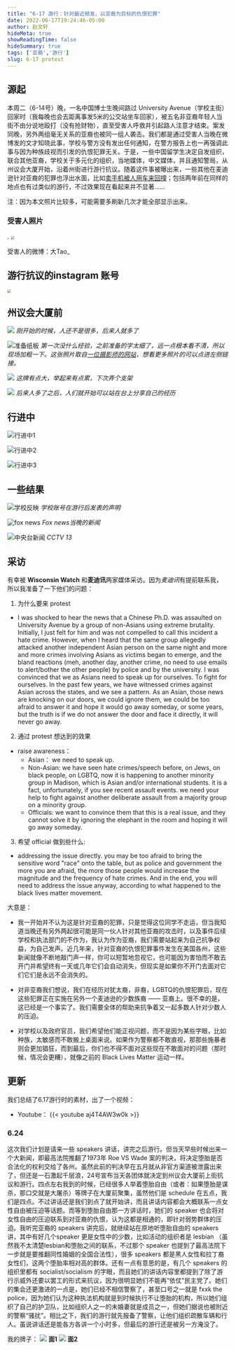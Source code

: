 ```yaml
---
title: "6-17 游行：针对最近频发，以亚裔为目标的仇恨犯罪"
date: 2022-06-17T19:24:46-05:00
author: 赵文轩
hideMeta: true
showReadingTime: false
hideSummary: true
tags: ['亚裔','游行']
slug: 6-17 protest
---
```


## 源起
本周二（6-14号）晚，一名中国博士生晚间路过 University Avenue（学校主街）回家时（我每晚也会去距离事发5米的公交站坐车回家），被五名非亚裔年轻人当街不由分说地殴打（没有抢财物），直至受害人呼救并引起路人注意才结束。案发同晚，另外两组毫无关系的亚裔也被同一组人袭击。我们都是通过受害人当晚在微博发的文才知晓此事，学校与警方没有发出任何通知，在警方报告上也一再强调此事与因为种族歧视而引发的仇恨犯罪无关。于是，一些中国留学生决定自发组织，联合其他亚裔，学校关于多元化的组织，当地媒体，中文媒体，并且通知警局，从州议会大厦开始，沿着州街进行游行抗议。随着这件事被曝出来，一些其他在麦迪逊针对亚裔的犯罪也浮出水面，比如[卖手机被人用车来回撞](https://mp.weixin.qq.com/s/BR_qWUyCcVI9Pk7hem6_OQ)；包括两年前在同样的地点也有过类似的游行，不过效果现在看起来并不显著……

注：因为本文照片比较多，可能需要多刷新几次才能全部显示出来。

### 受害人照片

<img src="victim1.JPG" style="zoom:25%;"/>

<img src="victim2.JPG" style="zoom:50%;"/>

受害人的微博：大Tao_

## 游行抗议的instagram 账号

<img src="qr.JPG" style="zoom:50%;"/>


## 州议会大厦前
![](capitol.JPG)
_刚开始的时候，人还不是很多，后来人就多了_

![准备纸板](board_prep.png)
_第一次没什么经验，之前准备的字太细了，远一点根本看不清，所以现场加粗一下。这张照片取自[一位摄影师的网站](https://xinzouphotographyanddesign.pixieset.com/0617-stopasianhateprotest/)，想看更多照片的可以点进左侧链接。_

![](capitol1.JPG)
_这牌有点大，举起来有点累，下次弄个支架_

![](speech.png)
_后来人多了之后，人们就开始可以站在台上分享自己的经历_

## 行进中
![行进中1](march.JPG)

![行进中2](march2.JPG)

![行进中3](march3.png)

## 一些结果
![学校反映](uw_response.png)
_学校账号在游行后发表的声明_

![fox news](fox.JPG)
_Fox news当晚的新闻_

![中央台新闻](cctv.PNG)
_CCTV 13_

## 采访
有幸被 **Wisconsin Watch** 和**麦迪讯**两家媒体采访。因为*麦迪讯*有提前联系我，所以我准备了一下他们的问题：
1. 为什么要来 protest
- I was shocked to hear the news that a Chinese Ph.D. was assaulted on University Avenue by a group of non-Asians using extreme brutality. Initially, I just felt for him and was not compelled to call this incident a hate crime. However, when I heard that the same group allegedly attacked another independent Asian person on the same night and more and more crimes involving Asians as victims began to emerge, and the bland reactions (meh, another day, another crime, no need to use emails to alert/bother the other people) by police and by the university. I was convinced that we as Asians need to speak up for ourselves. To fight for ourselves. In the past few years, we have witnessed crimes against Asian across the states, and we see a pattern. As an Asian, those news are knocking on our doors, we could ignore them, we could be too afraid to answer it and hope it would go away someday, or some years, but the truth is if we do not answer the door and face it directly, it will never go away.

2. 通过 protest 想达到的效果
- raise awareness：
    - Asian： we need to speak up.
    - Non-Asian: we have seen hate crimes/speech before, on Jews, on black people, on LGBTQ, now it is happening to another minority group in Madison, which is Asian and/or international students. it is a fact, unfortunately, if you see recent assault events. we need your help to fight against another deliberate assault from a majority group on a minority group.
    - Officials: we want to convince them that this is a real issue, and they cannot solve it by ignoring the elephant in the room and hoping it will go away someday.

3. 希望 official 做到些什么:
- addressing the issue directly. you may be too afraid to bring the sensitive word "race" onto the table, but as police and government the more you are afraid, the more those people would increase the magnitude and the frequency of hate crimes. And in the end, you will need to address the issue anyway, according to what happened to the black lives matter movement. 

大意是：
- 我一开始并不认为这是针对亚裔的犯罪，只是觉得这位同学不走运，但当我知道当晚还有另外两起很可能是同一伙人针对其他亚裔的攻击时，以及事件后续学校和执法部门的不作为，我认为作为亚裔，我们需要站起来为自己抗争权益，为自己发声。近几年来，针对亚裔的仇恨犯罪事件发生在美国各州，这些新闻就像不断地敲门声一样，你可以短暂地忽视它，也可能因为害怕而不敢去开门并希望终有一天或几年它们会自动消失，但现实是如果你不开门去面对它们它们是永远不会消失的。

- 对非亚裔我们想说，我们在经历对犹太裔，非裔，LGBTQ的仇恨犯罪后，现在这些犯罪正在实施在另外一个麦迪逊的少数族裔 —— 亚裔上。很不幸的是，这已经是一个事实了。我们需要全体的帮助来抗争着又一起多数人针对少数人的压迫。

- 对学校以及政府官员，我们希望他们能正视问题，而不是因为某些字眼，比如种族，太敏感而不敢搬上桌面来说。如果作为警察都不敢直视，那那些施暴者则会更加猖狂，而到最后，你们也不得不面对这些现在不敢面对的问题（那时候，情况会更糟），就像之前的 Black Lives Matter 运动一样。

## 更新
我们总结了6.17游行时的素材，出了一个视频：
- Youtube：
{{< youtube aj4T4AW3w0k >}}

### 6.24
这次我们计划是请来一些 speakers 讲话，讲完之后游行。但当天早些时候出来一个大新闻，即最高法院推翻了1973年 Roe VS Wade 案的判决，将决定堕胎是否合法化的权利交给了各州。虽然此前的判决早在五月就从非官方渠道被泄露出来了，但还是一石激起千层浪，24号宣布当天各团体就决定到州议会大厦前上街抗议和游行。四点左右我到的时候，已经很多人举着堕胎自由（或者：如果堕胎是谋杀，那口交就是大屠杀）等牌子在大厦前聚集，虽然他们是 schedule 在五点，我们是四点。不过讲话还是我们到点了就开始讲，而且讲话内容都会大概联系一点女性自由被压迫等话题。而等到堕胎自由那一方讲话时，她们的 speaker 也会将对女性自由的压迫联系到对亚裔的仇恨，认为这都是相通的，即针对弱势群体的压迫。我听完亚裔的 speakers 讲完后，就继续站在原地听堕胎自由的 speakers 讲，其中有好几个speaker 更是女性中的少数，比如活动的组织者是 lesbian （虽然我不太清楚lesbian和堕胎之间的联系，不过那个 speaker 也提到了最高法院下一步就是要推翻同性婚姻的全国合法性），很多 speakers 都是黑人女性和拉丁裔女性们，这两个堕胎率相对高的群体。还有一点有意思的是，有几个 speakers 的组织里都有 socialist/socialism 的字眼，而且她们的讲话内容里都提到了除了游行示威外还要以罢工的形式来抗议，因为很明显她们不能再“依仗”民主党了。她们的集会还更激进的一点是，她们已经不相信警察了，甚至口号之一就是 fxxk the police，因为她们认为这种执法机构就是到时候执行不让堕胎的机构，所以她们组织了自己的护卫队，比如组织人之一的未婚妻就是成员之一，但她们据说也被附近的警察“骚扰”。相比之下，我们的游行就先报备了警察，让他们组织疏散车辆和行人。虽说讲话还是能各方各讲一个小时多，但最后的游行还是被另一方淹没了。

我的牌子：
![](asian.jpg)
__面1__
![](roe.jpg)
__面2__